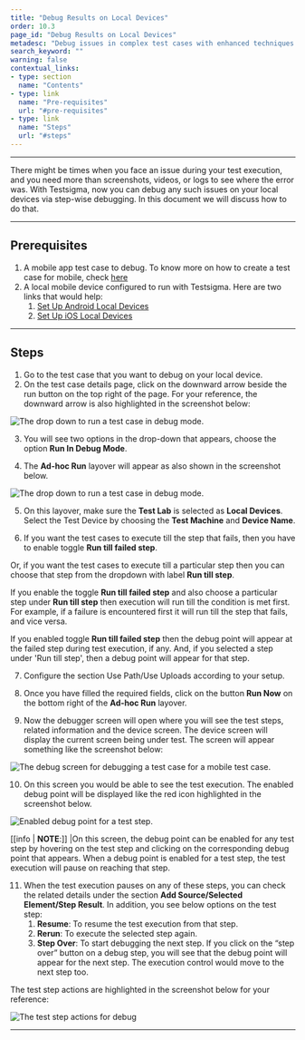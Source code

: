 ```yaml
---
title: "Debug Results on Local Devices"
order: 10.3
page_id: "Debug Results on Local Devices"
metadesc: "Debug issues in complex test cases with enhanced techniques. This article discusses in detail step-by-step guide on how to debug results on local devices in Testsigma."
search_keyword: ""
warning: false
contextual_links:
- type: section
  name: "Contents"
- type: link
  name: "Pre-requisites"
  url: "#pre-requisites"
- type: link
  name: "Steps"
  url: "#steps"
---
```


---

There might be times when you face an issue during your test execution, and you need more than screenshots, videos, or logs to see where the error was. With Testsigma, now you can debug any such issues on your local devices via step-wise debugging. In this document we will discuss how to do that.

---

## **Prerequisites**

1. A mobile app test case to debug. To know more on how to create a test case for mobile, check [here](https://testsigma.com/docs/test-cases/manage/add-edit-delete/)
2. A local mobile device configured to run with Testsigma. Here are two links that would help:
    1. [Set Up Android Local Devices](https://testsigma.com/docs/agent/connect-android-local-devices/)
    2. [Set Up iOS Local Devices](https://testsigma.com/docs/agent/connect-ios-local-devices/)

---

## **Steps**

1. Go to the test case that you want to debug on your local device.
2. On the test case details page, click on the downward arrow beside the run button on the top right of the page. For your reference, the downward arrow is also highlighted in the screenshot below:

![The drop down to run a test case in debug mode.](https://s3.amazonaws.com/static-docs.testsigma.com/new_images/debugging/results-on-local-devices/run-debug-mode-dropdown-button.png)

3. You will see two options in the drop-down that appears, choose the option **Run In Debug Mode**.

4. The **Ad-hoc Run** layover will appear as also shown in the screenshot below.

![The drop down to run a test case in debug mode.](https://s3.amazonaws.com/static-docs.testsigma.com/new_images/debugging/results-on-local-devices/ad-hoc-run-layover-debug-mode.png)

5. On this layover, make sure the **Test Lab** is selected as **Local Devices**. Select the Test Device by choosing the **Test Machine** and **Device Name**.

6. If you want the test cases to execute till the step that fails, then you have to enable toggle **Run till failed step**. 

Or, if you want the test cases to execute till a particular step then you can choose that step from the dropdown with label **Run till step**. 

If you enable the toggle **Run till failed step** and also choose a particular step under **Run till step** then execution will run till the condition is met first. For example, if a failure is encountered first it will run till the step that fails, and vice versa. 

If you enabled toggle **Run till failed step** then the debug point will appear at the failed step during test execution, if any.  And, if you selected a step under 'Run till step', then a debug point will appear for that step. 

7. Configure the section Use Path/Use Uploads according to your setup.

8. Once you have filled the required fields, click on the button **Run Now** on the bottom right of the **Ad-hoc Run** layover.

9. Now the debugger screen will open where you will see the test steps, related information and the device screen. The device screen will display the current screen being under test. The screen will appear something like the screenshot below:

![The debug screen for debugging a test case for a mobile test case.](https://s3.amazonaws.com/static-docs.testsigma.com/new_images/debugging/results-on-local-devices/debugger-screen-mobile.png)

10. On this screen you would be able to see the test execution. The enabled debug point will be displayed like the red icon highlighted in the screenshot below.

![Enabled debug point for a test step.](https://s3.amazonaws.com/static-docs.testsigma.com/new_images/debugging/results-on-local-devices/enabled-debug-point.png)

[[info | **NOTE**:]]
|On this screen, the debug point can be enabled for any test step by hovering on the test step and clicking on the corresponding debug point that appears. When a debug point is enabled for a test step, the test execution will pause on reaching that step. 

11. When the test execution pauses on any of these steps, you can check the related details under the section **Add Source/Selected Element/Step Result**. In addition, you see below options on the test step:
	1. **Resume**: To resume the test execution from that step.
	2. **Rerun**: To execute the selected step again.
	3. **Step Over**: To start debugging the next step. If you click on the “step over” button on a debug step, you will see that the debug point will appear for the next step. The execution control would move to the next step too.





The test step actions are highlighted in the screenshot below for your reference:

![The test step actions for debug](https://s3.amazonaws.com/static-docs.testsigma.com/new_images/debugging/results-on-local-devices/debug-test-step-actions.png)

---